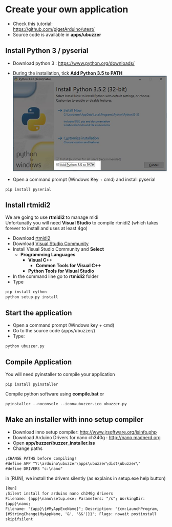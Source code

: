# Create your own application
* Check this tutorial:    
https://github.com/pigetArduino/utest/    
* Source code is available in **apps/ubuzzer**

## Install Python 3 / pyserial
* Download python 3 : https://www.python.org/downloads/
* During the installation, tick **Add Python 3.5 to PATH**   
![Python Path](https://github.com/pigetArduino/utest/raw/master/doc/python_install_path.jpg)

* Open a command prompt (Windows Key + cmd) and install pyserial
```
pip install pyserial
```

## Install rtmidi2
We are going to use **rtmidi2** to manage midi    
Unfortunatly you will need **Visual Studio** to compile rtmidi2 (which takes forever to install and uses at least 4go)
* Download [rtmidi2](https://github.com/gesellkammer/rtmidi2/archive/master.zip)
* Download [Visual Studio Community](http://www.visualstudio.com/vs/community)
* Install Visual Studio Community and **Select**
    *  **Programming Languages**
        *  **Visual C++**
            * **Common Tools for Visual C++**
        * **Python Tools for Visual Studio**
* In the command line go to **rtmidi2** folder
* Type
```
pip install cython
python setup.py install
```

## Start the application
* Open a command prompt (Windows key + cmd)
* Go to the source code (apps/ubuzzer/)
* Type:
```
python ubuzzer.py
```
## Compile Application
You will need pyinstaller to compile your application
```
pip install pyinstaller
```
Compile python software using **compile.bat** or
```
pyinstaller --noconsole --icon=ubuzzer.ico ubuzzer.py 
```

## Make an installer with inno setup compiler
* Download inno setup compiler: http://www.jrsoftware.org/isinfo.php
* Download Arduino Drivers for nano ch340g : http://nano.madnerd.org
* Open **app/buzzer/buzzer_installer.iss**
* Change paths
```
;CHANGE PATHS before compiling!
#define APP "Y:\arduino\ubuzzer\apps\ubuzzer\dist\ubuzzer\"
#define DRIVERS "c:\nano"
```
in [RUN], we install the drivers silently (as explains in setup.exe help button)
```
[Run]
;Silent install for arduino nano ch340g drivers
Filename: {app}\nano\setup.exe; Parameters: "/s"; WorkingDir: {app}\nano;
Filename: "{app}\{#MyAppExeName}"; Description: "{cm:LaunchProgram,{#StringChange(MyAppName, '&', '&&')}}"; Flags: nowait postinstall skipifsilent
```
